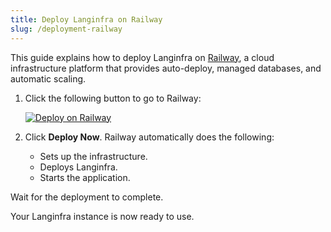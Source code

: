 ```yaml
---
title: Deploy Langinfra on Railway
slug: /deployment-railway
---
```


This guide explains how to deploy Langinfra on [Railway](https://railway.app/), a cloud infrastructure platform that provides auto-deploy, managed databases, and automatic scaling.

1. Click the following button to go to Railway:

   [![Deploy on Railway](/logos/railway-deploy.svg)](https://railway.app/template/JMXEWp?referralCode=MnPSdg)

2. Click **Deploy Now**.
Railway automatically does the following:
   - Sets up the infrastructure.
   - Deploys Langinfra.
   - Starts the application.

Wait for the deployment to complete.

Your Langinfra instance is now ready to use.
